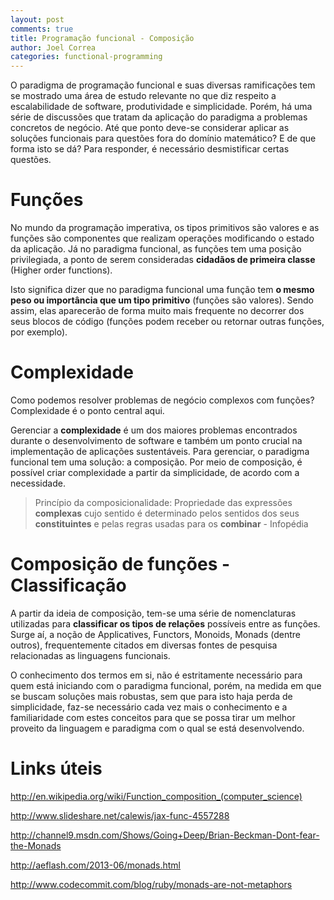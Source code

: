 ```yaml
---
layout: post
comments: true
title: Programação funcional - Composição
author: Joel Correa
categories: functional-programming
---
```


O paradigma de programação funcional e suas diversas ramificações tem se mostrado uma área de estudo relevante no que diz respeito a escalabilidade de software, produtividade e simplicidade. Porém, há uma série de discussões que tratam da aplicação do paradigma a problemas concretos de negócio. Até que ponto deve-se considerar aplicar as soluções funcionais para questões fora do domínio matemático? E de que forma isto se dá? Para responder, é necessário desmistificar certas questões.

Funções
=========
No mundo da programação imperativa, os tipos primitivos são valores e as funções são componentes que realizam operações modificando o estado da aplicação. Já no paradigma funcional, as funções tem uma posição privilegiada, a ponto de serem consideradas <b>cidadãos de primeira classe</b> (Higher order functions). 

Isto significa dizer que no paradigma funcional uma função tem <b>o mesmo peso ou importância que um tipo primitivo</b> (funções são valores). Sendo assim, elas aparecerão de forma muito mais frequente no decorrer dos seus blocos de código (funções podem receber ou retornar outras funções, por exemplo).

Complexidade
=========
Como podemos resolver problemas de negócio complexos com funções? Complexidade é o ponto central aqui.

Gerenciar a <b>complexidade</b> é um dos maiores problemas encontrados durante o desenvolvimento de software e  também um ponto crucial na implementação de aplicações sustentáveis. Para gerenciar, o paradigma funcional tem uma solução:  a composição. Por meio de composição, é possível criar complexidade a partir da simplicidade, de acordo com a necessidade.

<blockquote>
Princípio da composicionalidade: Propriedade das expressões <b>complexas</b> cujo sentido é determinado pelos sentidos dos seus <b>constituintes</b> e pelas regras usadas para os <b>combinar</b> - Infopédia 
</blockquote>

Composição de funções - Classificação
=========
A partir da ideia de composição, tem-se uma série de nomenclaturas utilizadas para <b>classificar os tipos de relações</b> possíveis entre as funções. Surge aí, a noção de Applicatives, Functors, Monoids, Monads (dentre outros), frequentemente citados em diversas fontes de pesquisa relacionadas as linguagens funcionais. 

O conhecimento dos termos em si, não é estritamente necessário para quem está iniciando com o paradigma funcional, porém, na medida em que se buscam soluções mais robustas, sem que para isto haja perda de simplicidade, faz-se necessário cada vez mais o conhecimento e a familiaridade com estes conceitos para que se possa tirar um melhor proveito da linguagem e paradigma com o qual se está desenvolvendo.

Links úteis
=========
<a target="_blank" href="http://en.wikipedia.org/wiki/Function_composition_(computer_science)">http://en.wikipedia.org/wiki/Function_composition_(computer_science)</a>

<a target="_blank" href="">http://www.slideshare.net/calewis/jax-func-4557288</a>

<a target="_blank" href="">http://channel9.msdn.com/Shows/Going+Deep/Brian-Beckman-Dont-fear-the-Monads</a>

<a target="_blank" href="">http://aeflash.com/2013-06/monads.html</a>

<a target="_blank" href="">http://www.codecommit.com/blog/ruby/monads-are-not-metaphors</a>


